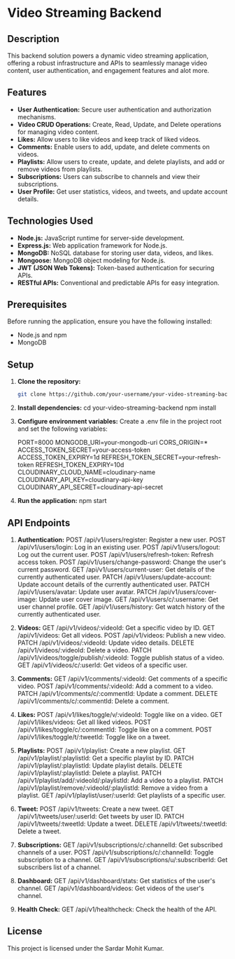 # Video Streaming Backend

## Description

This backend solution powers a dynamic video streaming application, offering a robust infrastructure and APIs to seamlessly manage video content, user authentication, and engagement features and alot more.

## Features

- **User Authentication:** Secure user authentication and authorization mechanisms.
- **Video CRUD Operations:** Create, Read, Update, and Delete operations for managing video content.
- **Likes:** Allow users to like videos and keep track of liked videos.
- **Comments:** Enable users to add, update, and delete comments on videos.
- **Playlists:** Allow users to create, update, and delete playlists, and add or remove videos from playlists.
- **Subscriptions:** Users can subscribe to channels and view their subscriptions.
- **User Profile:** Get user statistics, videos, and tweets, and update account details.

## Technologies Used

- **Node.js:** JavaScript runtime for server-side development.
- **Express.js:** Web application framework for Node.js.
- **MongoDB:** NoSQL database for storing user data, videos, and likes.
- **Mongoose:** MongoDB object modeling for Node.js.
- **JWT (JSON Web Tokens):** Token-based authentication for securing APIs.
- **RESTful APIs:** Conventional and predictable APIs for easy integration.

## Prerequisites

Before running the application, ensure you have the following installed:

- Node.js and npm
- MongoDB

## Setup

1. **Clone the repository:**

   ```bash
   git clone https://github.com/your-username/your-video-streaming-backend.git

   ```

2. **Install dependencies:**
   cd your-video-streaming-backend
   npm install

3. **Configure environment variables:**
   Create a .env file in the project root and set the following variables:

   PORT=8000
   MONGODB_URI=your-mongodb-uri
   CORS_ORIGIN=\*
   ACCESS_TOKEN_SECRET=your-access-token
   ACCESS_TOKEN_EXPIRY=1d
   REFRESH_TOKEN_SECRET=your-refresh-token
   REFRESH_TOKEN_EXPIRY=10d
   CLOUDINARY_CLOUD_NAME=cloudinary-name
   CLOUDINARY_API_KEY=cloudinary-api-key
   CLOUDINARY_API_SECRET=cloudinary-api-secret

4. **Run the application:**
   npm start

## API Endpoints

1. **Authentication:**
   POST /api/v1/users/register: Register a new user.
   POST /api/v1/users/login: Log in an existing user.
   POST /api/v1/users/logout: Log out the current user.
   POST /api/v1/users/refresh-token: Refresh access token.
   POST /api/v1/users/change-password: Change the user's current password.
   GET /api/v1/users/current-user: Get details of the currently authenticated user.
   PATCH /api/v1/users/update-account: Update account details of the currently authenticated user.
   PATCH /api/v1/users/avatar: Update user avatar.
   PATCH /api/v1/users/cover-image: Update user cover image.
   GET /api/v1/users/c/:username: Get user channel profile.
   GET /api/v1/users/history: Get watch history of the currently authenticated user.

2. **Videos:**
   GET /api/v1/videos/:videoId: Get a specific video by ID.
   GET /api/v1/videos: Get all videos.
   POST /api/v1/videos: Publish a new video.
   PATCH /api/v1/videos/:videoId: Update video details.
   DELETE /api/v1/videos/:videoId: Delete a video.
   PATCH /api/v1/videos/toggle/publish/:videoId: Toggle publish status of a video.
   GET /api/v1/videos/c/:userId: Get videos of a specific user.

3. **Comments:**
   GET /api/v1/comments/:videoId: Get comments of a specific video.
   POST /api/v1/comments/:videoId: Add a comment to a video.
   PATCH /api/v1/comments/c/:commentId: Update a comment.
   DELETE /api/v1/comments/c/:commentId: Delete a comment.

4. **Likes:**
   POST /api/v1/likes/toggle/v/:videoId: Toggle like on a video.
   GET /api/v1/likes/videos: Get all liked videos.
   POST /api/v1/likes/toggle/c/:commentId: Toggle like on a comment.
   POST /api/v1/likes/toggle/t/:tweetId: Toggle like on a tweet.

5. **Playlists:**
   POST /api/v1/playlist: Create a new playlist.
   GET /api/v1/playlist/:playlistId: Get a specific playlist by ID.
   PATCH /api/v1/playlist/:playlistId: Update playlist details.
   DELETE /api/v1/playlist/:playlistId: Delete a playlist.
   PATCH /api/v1/playlist/add/:videoId/:playlistId: Add a video to a playlist.
   PATCH /api/v1/playlist/remove/:videoId/:playlistId: Remove a video from a playlist.
   GET /api/v1/playlist/user/:userId: Get playlists of a specific user.

6. **Tweet:**
   POST /api/v1/tweets: Create a new tweet.
   GET /api/v1/tweets/user/:userId: Get tweets by user ID.
   PATCH /api/v1/tweets/:tweetId: Update a tweet.
   DELETE /api/v1/tweets/:tweetId: Delete a tweet.

7. **Subscriptions:**
   GET /api/v1/subscriptions/c/:channelId: Get subscribed channels of a user.
   POST /api/v1/subscriptions/c/:channelId: Toggle subscription to a channel.
   GET /api/v1/subscriptions/u/:subscriberId: Get subscribers list of a channel.

8. **Dashboard:**
   GET /api/v1/dashboard/stats: Get statistics of the user's channel.
   GET /api/v1/dashboard/videos: Get videos of the user's channel.

9. **Health Check:**
   GET /api/v1/healthcheck: Check the health of the API.


## License

This project is licensed under the Sardar Mohit Kumar.

